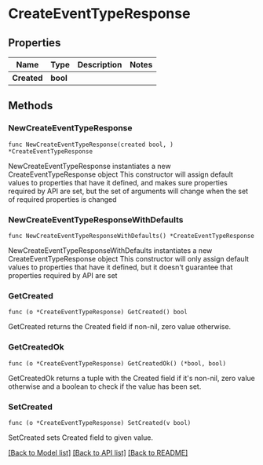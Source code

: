 # CreateEventTypeResponse

## Properties

Name | Type | Description | Notes
------------ | ------------- | ------------- | -------------
**Created** | **bool** |  | 

## Methods

### NewCreateEventTypeResponse

`func NewCreateEventTypeResponse(created bool, ) *CreateEventTypeResponse`

NewCreateEventTypeResponse instantiates a new CreateEventTypeResponse object
This constructor will assign default values to properties that have it defined,
and makes sure properties required by API are set, but the set of arguments
will change when the set of required properties is changed

### NewCreateEventTypeResponseWithDefaults

`func NewCreateEventTypeResponseWithDefaults() *CreateEventTypeResponse`

NewCreateEventTypeResponseWithDefaults instantiates a new CreateEventTypeResponse object
This constructor will only assign default values to properties that have it defined,
but it doesn't guarantee that properties required by API are set

### GetCreated

`func (o *CreateEventTypeResponse) GetCreated() bool`

GetCreated returns the Created field if non-nil, zero value otherwise.

### GetCreatedOk

`func (o *CreateEventTypeResponse) GetCreatedOk() (*bool, bool)`

GetCreatedOk returns a tuple with the Created field if it's non-nil, zero value otherwise
and a boolean to check if the value has been set.

### SetCreated

`func (o *CreateEventTypeResponse) SetCreated(v bool)`

SetCreated sets Created field to given value.



[[Back to Model list]](../README.md#documentation-for-models) [[Back to API list]](../README.md#documentation-for-api-endpoints) [[Back to README]](../README.md)


